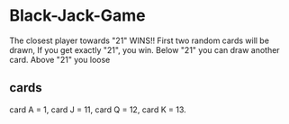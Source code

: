 # Black-Jack-Game
The closest player towards "21" WINS!!
First two random cards will be drawn, 
If you get exactly "21", you win.
Below "21" you can draw another card.
Above "21" you loose
## cards 
card A = 1,
card J = 11,
card Q = 12,
card K = 13.
